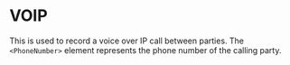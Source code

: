 # VOIP
This is used to record a voice over IP call between parties.  The `<PhoneNumber>` element represents the phone number of the calling party.
